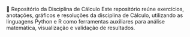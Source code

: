 📘 Repositório da Disciplina de Cálculo
Este repositório reúne exercícios, anotações, gráficos e resoluções da disciplina de Cálculo, utilizando as linguagens Python e R como ferramentas auxiliares para análise matemática, visualização e validação de resultados.

